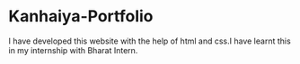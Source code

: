 # Kanhaiya-Portfolio
I have developed this website with the help of html and css.I have learnt this in my internship with Bharat Intern. 
